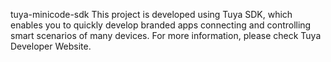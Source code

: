 tuya-minicode-sdk
This project is developed using Tuya SDK, which enables you to quickly develop branded apps connecting and controlling smart scenarios of many devices. For more information, please check Tuya Developer Website.
